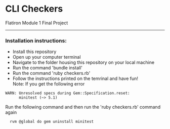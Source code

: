 # CLI Checkers
Flatiron Module 1 Final Project

---
### Installation instructions:
- Install this repository
- Open up your computer terminal
- Navigate to the folder housing this repository on your local machine
- Run the command 'bundle install'
- Run the command 'ruby checkers.rb'
- Follow the instructions printed on the temrinal and have fun! <br/>
Note: If you get the following error
```shell
WARN: Unresolved specs during Gem::Specification.reset:
      minitest (~> 5.1)
```
Run the following command and then run the 'ruby checkers.rb' command again
```shell
  rvm @global do gem uninstall minitest
```
